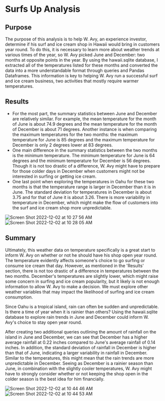 # Surfs Up Analysis


## Purpose

The purpose of this analysis is to help W. Avy, an experience investor, determine if his surf and ice cream shop in Hawaii would bring in customers year round. To do this, it is necessary to learn more about weather trends at various times of the year, so W. Avy picked June and December: two months at opposite points in the year. By using the hawaii.sqlite database, I extracted all of the temperatures listed for these months and converted the data into a more understandable format through queries and Pandas Dataframes. This information is key to helping W. Avy run a successful surf and ice cream business, two activities that mostly require warmer temperatures.


## Results

- For the most part, the summary statistics between June and December are relatively similar. For example, the mean temperature for the month of June is about 74.9 degrees and the mean temperature for the month of December is about 71 degrees. Another instance is when comparing the maximum temperatures for the two months: the maximum temperature for June is 85 degrees and the maximum temperature for December is only 2 degrees lower at 83 degrees.
- One main difference in the summary statistics between the two months is the minimum temperature. The minimum temperature for June is 64 degrees and the minimum temperature for December is 56 degrees. Though it is not too drastic of a difference, W. Avy might have to prepare for those colder days in December when customers might not be interested in surfing or getting ice cream.
- One last point when exploring the temperatures in Oahu for these two months is that the temperature range is larger in December than it is in June. The standard deviation for temperatures in December is about 3.75 and for that of June it is about  3.26. There is more variability in temperature in December, which might make the flow of customers into the surf and ice cream shop more unpredictable.

![Screen Shot 2022-12-02 at 10 27 56 AM](https://user-images.githubusercontent.com/112633146/205327741-462ee01d-de73-4fe4-9c67-1ffe77f74bf0.png)
![Screen Shot 2022-12-02 at 10 28 05 AM](https://user-images.githubusercontent.com/112633146/205327761-d0469a76-1f2c-41e6-8229-b91c67887633.png)


## Summary

Ultimately, this weather data on temperature specifically is a great start to inform W. Avy on whether or not he should have his shop open year round. The temperature evidently affects someone's choice to go surfing or consume ice cream that day. However, as mentioned in the 'Results' section, there is not too drastic of a difference in temperatures between the two months. December's temperatures are slightly lower, which might raise some concern in surfing and ice cream popularity, but it likely is not enough information to allow W. Avy to make a decision. We must explore other weather variables that may impact the likelihood of surfing and ice cream consumption.

Since Oahu is a tropical island, rain can often be sudden and unpredictable. Is there a time of year when it is rainier than others? Using the hawaii.sqlite database to explore rain trends in June and December could inform W. Avy's choice to stay open year round. 

After creating two additional queries outlining the amount of rainfall on the island in June and December, we can see that December has a higher average rainfall at 0.22 inches compared to June's average rainfall of 0.14 inches. In addition, the standard deviation of rainfall in December is higher than that of June, indicating a larger variability in rainfall in December. Similar to the temperatures, this might mean that the rain trends are more unpredictable in December. Seeing as December is a rainier season than June, in combination with the slightly cooler temperatures, W. Avy might have to strongly consider whether or not keeping the shop open in the colder season is the best idea for him financially.

![Screen Shot 2022-12-02 at 10 44 46 AM](https://user-images.githubusercontent.com/112633146/205331343-1c56ad4a-43c3-4ef4-9385-f63006a7fee0.png)
![Screen Shot 2022-12-02 at 10 44 53 AM](https://user-images.githubusercontent.com/112633146/205331380-b714b115-801c-4b01-bb98-df7092e10f36.png)

